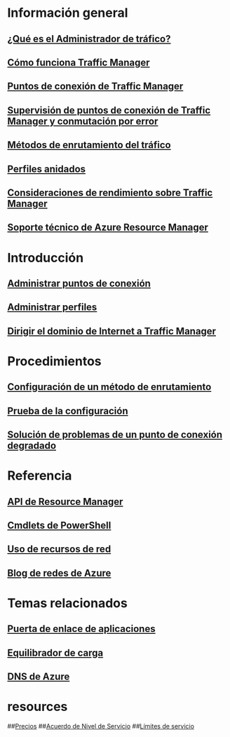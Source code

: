 # Información general
## [¿Qué es el Administrador de tráfico?](traffic-manager-overview.md)
## [Cómo funciona Traffic Manager](traffic-manager-how-traffic-manager-works.md)
## [Puntos de conexión de Traffic Manager](traffic-manager-endpoint-types.md)
## [Supervisión de puntos de conexión de Traffic Manager y conmutación por error](traffic-manager-monitoring.md)
## [Métodos de enrutamiento del tráfico](traffic-manager-routing-methods.md)
## [Perfiles anidados](traffic-manager-nested-profiles.md)
## [Consideraciones de rendimiento sobre Traffic Manager](traffic-manager-performance-considerations.md)
## [Soporte técnico de Azure Resource Manager](traffic-manager-powershell-arm.md)
# Introducción
## [Administrar puntos de conexión](traffic-manager-manage-endpoints.md)
## [Administrar perfiles](traffic-manager-manage-profiles.md)
## [Dirigir el dominio de Internet a Traffic Manager](traffic-manager-point-internet-domain.md)
# Procedimientos
## [Configuración de un método de enrutamiento](traffic-manager-configure-routing-method.md)
## [Prueba de la configuración](traffic-manager-testing-settings.md)
## [Solución de problemas de un punto de conexión degradado](traffic-manager-troubleshooting-degraded.md)
# Referencia
## [API de Resource Manager](https://msdn.microsoft.com/library/mt163667.aspx)
## [Cmdlets de PowerShell](https://msdn.microsoft.com/library/mt125941.aspx)
## [Uso de recursos de red](../virtual-network/resource-groups-networking.md)
## [Blog de redes de Azure](https://azure.microsoft.com/blog/topics/networking/)
# Temas relacionados
## [Puerta de enlace de aplicaciones](https://azure.microsoft.com/documentation/services/application-gateway/)
## [Equilibrador de carga](https://azure.microsoft.com/documentation/services/load-balancer/)
## [DNS de Azure](https://azure.microsoft.com/documentation/services/dns/)
# resources
##[Precios](https://azure.microsoft.com/pricing/details/traffic-manager/)
##[Acuerdo de Nivel de Servicio](https://azure.microsoft.com/support/legal/sla/traffic-manager/)
##[Límites de servicio](../azure-subscription-service-limits.md#traffic-manager-limits)


<!--HONumber=Nov16_HO2-->


